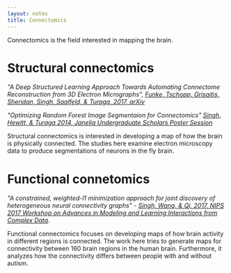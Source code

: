 ```yaml
---
layout: notes
title: Connectomics
---
```

Connectomics is the field interested in mapping the brain.

# Structural connectomics

*"A Deep Structured Learning Approach Towards Automating Connectome Reconstruction from 3D Electron Micrographs", <a color="#219AB3" href="https://arxiv.org/abs/1709.02974"> Funke, Tschopp, Grisaitis, Sheridan, Singh, Saalfeld, & Turaga, 2017, arXiv</a>*

*"Optimizing Random Forest Image Segmentaion for Connectomics" <a color="#219AB3" href="/assets/singh_15_rf_segmentation.pdf"> Singh, Hewitt, & Turaga 2014, Janelia Undergraduate Scholars Poster Session</a>*

Structural connectomics is interested in developing a map of how the brain is physically connected. The studies here examine electron microscopy data to produce segmentations of neurons in the fly brain.


# Functional connetomics

*"A constrained, weighted-l1 minimization approach for joint discovery of heterogeneous neural connectivity graphs" - <a color="#219AB3" href="https://arxiv.org/abs/1709.04090"> Singh, Wang, & Qi, 2017, NIPS 2017 Workshop on Advances in Modeling and Learning Interactions from Complex Data</a>.*

Functional connectomics focuses on developing maps of how brain activity in different regions is connected. The work here tries to generate maps for connectivity between 160 brain regions in the human brain. Furthermore, it analyzes how the connectivity differs between people with and without autism.